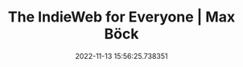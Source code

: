 ---
date: 2022-11-13 15:56:25.738351
link:
  source: web
  source_url: https://roytang.net
  text: The IndieWeb for Everyone | Max Böck
  url: https://mxb.dev/blog/the-indieweb-for-everyone/
source: web
syndicated:
- type: mastodon
  url: https://indieweb.social/users/roytang/statuses/109337312416603732
- type: twitter
  url: https://twitter.com/roytang/status/1591822307302907904/
tags:
- tech-life
- indieweb
title: The IndieWeb for Everyone | Max Böck
---